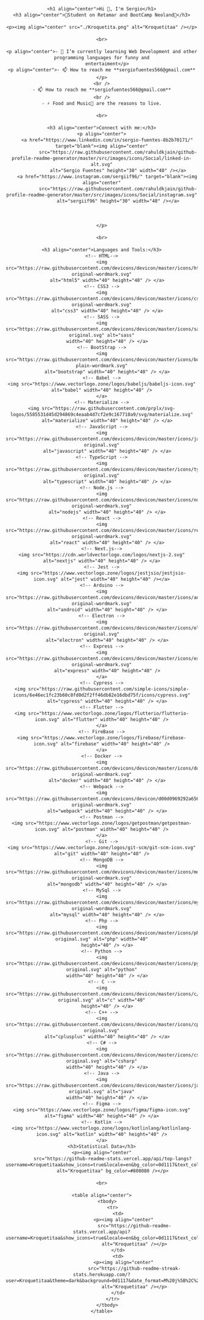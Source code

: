 <body align="center">

    <h1 align="center">Hi 👋, I'm Sergio</h1>
    <h3 align="center">🌟Student on Retamar and BootCamp Neoland🌟</h3>

    <p><img align="center" src="./Kroquetita.png" alt="Kroquetitaa" /></p>

    <br>

    <p align="center">- 🌱 I’m currently learning Web Development and other programming languages for funny and
        entertaiment</p>
    <p align="center">- 📫 How to reach me **sergiofuentes566@gmail.com**</p>
    <br />
    - 📫 How to reach me **sergiofuentes566@gmail.com**
    <br />
    - ⚡ Food and Music🎵 are the reasons to live.

    <br>

    <h3 align="center">Connect with me:</h3>
    <p align="center">
        <a href="https://www.linkedin.com/in/sergio-fuentes-8b2b70171/" target="blank"><img align="center"
                src="https://raw.githubusercontent.com/rahuldkjain/github-profile-readme-generator/master/src/images/icons/Social/linked-in-alt.svg"
                alt="Sergio Fuentes" height="30" width="40" /></a>
        <a href="https://www.instagram.com/sergiif96/" target="blank"><img align="center"
                src="https://raw.githubusercontent.com/rahuldkjain/github-profile-readme-generator/master/src/images/icons/Social/instagram.svg"
                alt="sergiif96" height="30" width="40" /></a>



    </p>

    <br>

    <h3 align="center">Languages and Tools:</h3>
    <!-- HTML-->
    <img src="https://raw.githubusercontent.com/devicons/devicon/master/icons/html5/html5-original-wordmark.svg"
        alt="html5" width="40" height="40" /> </a>
    <!-- CSS3 -->
    <img src="https://raw.githubusercontent.com/devicons/devicon/master/icons/css3/css3-original-wordmark.svg"
        alt="css3" width="40" height="40" /> </a>
    <!-- SASS -->
    <img src="https://raw.githubusercontent.com/devicons/devicon/master/icons/sass/sass-original.svg" alt="sass"
        width="40" height="40" /> </a>
    <!-- BootStrap -->
    <img src="https://raw.githubusercontent.com/devicons/devicon/master/icons/bootstrap/bootstrap-plain-wordmark.svg"
        alt="bootstrap" width="40" height="40" /> </a>
    <!-- Babel -->
    <img src="https://www.vectorlogo.zone/logos/babeljs/babeljs-icon.svg" alt="babel" width="40" height="40" />
    </a>
    <!-- Materialize -->
    <img src="https://raw.githubusercontent.com/prplx/svg-logos/5585531d45d294869c4eaab4d7cf2e9c167710a9/svg/materialize.svg"
        alt="materialize" width="40" height="40" /> </a>
    <!-- JavaScript -->
    <img src="https://raw.githubusercontent.com/devicons/devicon/master/icons/javascript/javascript-original.svg"
        alt="javascript" width="40" height="40" /> </a>
    <!-- TypeScript -->
    <img src="https://raw.githubusercontent.com/devicons/devicon/master/icons/typescript/typescript-original.svg"
        alt="typescript" width="40" height="40" /> </a>
    <!-- Node.js -->
    <img src="https://raw.githubusercontent.com/devicons/devicon/master/icons/nodejs/nodejs-original-wordmark.svg"
        alt="nodejs" width="40" height="40" /> </a>
    <!-- React -->
    <img src="https://raw.githubusercontent.com/devicons/devicon/master/icons/react/react-original-wordmark.svg"
        alt="react" width="40" height="40" /> </a>
    <!-- Next.js-->
    <img src="https://cdn.worldvectorlogo.com/logos/nextjs-2.svg" alt="nextjs" width="40" height="40" /> </a>
    <!-- Jest -->
    <img src="https://www.vectorlogo.zone/logos/jestjsio/jestjsio-icon.svg" alt="jest" width="40" height="40" /></a>
    <!-- Arduino -->
    <img src="https://raw.githubusercontent.com/devicons/devicon/master/icons/android/android-original-wordmark.svg"
        alt="android" width="40" height="40" /> </a>
    <!-- Electron -->
    <img src="https://raw.githubusercontent.com/devicons/devicon/master/icons/electron/electron-original.svg"
        alt="electron" width="40" height="40" /> </a>
    <!-- Express -->
    <img src="https://raw.githubusercontent.com/devicons/devicon/master/icons/express/express-original-wordmark.svg"
        alt="express" width="40" height="40" />
    </a>
    <!-- Cypress -->
    <img src="https://raw.githubusercontent.com/simple-icons/simple-icons/6e46ec1fc23b60c8fd0d2f2ff46db82e16dbd75f/icons/cypress.svg"
        alt="cypress" width="40" height="40" /> </a>
    <!-- Flutter -->
    <img src="https://www.vectorlogo.zone/logos/flutterio/flutterio-icon.svg" alt="flutter" width="40" height="40" />
    </a>
    <!-- FireBase -->
    <img src="https://www.vectorlogo.zone/logos/firebase/firebase-icon.svg" alt="firebase" width="40" height="40" />
    </a>
    <!-- Docker -->
    <img src="https://raw.githubusercontent.com/devicons/devicon/master/icons/docker/docker-original-wordmark.svg"
        alt="docker" width="40" height="40" /> </a>
    <!-- Webpack -->
    <img src="https://raw.githubusercontent.com/devicons/devicon/d00d0969292a6569d45b06d3f350f463a0107b0d/icons/webpack/webpack-original-wordmark.svg"
        alt="webpack" width="40" height="40" /> </a>
    <!-- Postman -->
    <img src="https://www.vectorlogo.zone/logos/getpostman/getpostman-icon.svg" alt="postman" width="40" height="40" />
    </a>
    <!-- Git -->
    <img src="https://www.vectorlogo.zone/logos/git-scm/git-scm-icon.svg" alt="git" width="40" height="40" />
    <!-- MongoDB -->
    <img src="https://raw.githubusercontent.com/devicons/devicon/master/icons/mongodb/mongodb-original-wordmark.svg"
        alt="mongodb" width="40" height="40" /> </a>
    <!-- MySql -->
    <img src="https://raw.githubusercontent.com/devicons/devicon/master/icons/mysql/mysql-original-wordmark.svg"
        alt="mysql" width="40" height="40" /> </a>
    <!-- Php -->
    <img src="https://raw.githubusercontent.com/devicons/devicon/master/icons/php/php-original.svg" alt="php" width="40"
        height="40" /> </a>
    <!-- Python -->
    <img src="https://raw.githubusercontent.com/devicons/devicon/master/icons/python/python-original.svg" alt="python"
        width="40" height="40" /> </a>
    <!-- C -->
    <img src="https://raw.githubusercontent.com/devicons/devicon/master/icons/c/c-original.svg" alt="c" width="40"
        height="40" /> </a>
    <!-- C++ -->
    <img src="https://raw.githubusercontent.com/devicons/devicon/master/icons/cplusplus/cplusplus-original.svg"
        alt="cplusplus" width="40" height="40" /> </a>
    <!-- C# -->
    <img src="https://raw.githubusercontent.com/devicons/devicon/master/icons/csharp/csharp-original.svg" alt="csharp"
        width="40" height="40" /> </a>
    <!-- Java -->
    <img src="https://raw.githubusercontent.com/devicons/devicon/master/icons/java/java-original.svg" alt="java"
        width="40" height="40" /> </a>
    <!-- Figma -->
    <img src="https://www.vectorlogo.zone/logos/figma/figma-icon.svg" alt="figma" width="40" height="40" /> </a>
    <!-- Kotlin -->
    <img src="https://www.vectorlogo.zone/logos/kotlinlang/kotlinlang-icon.svg" alt="kotlin" width="40" height="40" />
    </a>
    <h3>Statistical Data</h3>
    <p><img align="center"
            src="https://github-readme-stats.vercel.app/api/top-langs?username=Kroquetitaa&show_icons=true&locale=en&bg_color=0d1117&text_color=ffffff&layout=compact"
            alt="Kroquetitaa" bg_color=#808080 /></p>

    <br>

    <table align="center">
        <tbody>
            <tr>
                <td>
                    <p><img align="center"
                            src="https://github-readme-stats.vercel.app/api?username=Kroquetitaa&show_icons=true&locale=en&bg_color=0d1117&text_color=ffffff&repo=convoychat"
                            alt="Kroquetitaa" /></p>
                </td>
                <td>
                    <p><img align="center"
                            src="https://github-readme-streak-stats.herokuapp.com/?user=Kroquetitaa&theme=dark&background=0d1117&date_format=M%20j%5B%2C%20Y%5D"
                            alt="Kroquetitaa" /></p>
                </td>
            </tr>
        </tbody>
    </table>

